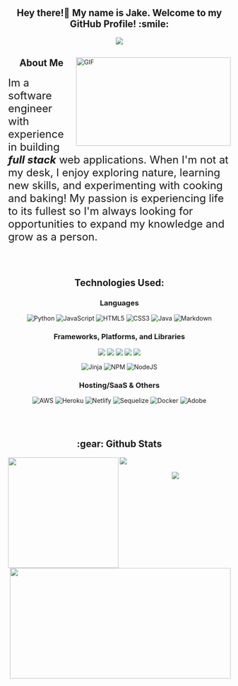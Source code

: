 <!-- thnx kelly :) -->
<h2 align="center">
Hey there!👋 My name is Jake. Welcome to my GitHub Profile! :smile:
</h2>

<p align="center">
<a href="https://git.io/typing-svg"><img src="https://readme-typing-svg.demolab.com?font=Rubik&pause=1000&size=30&color= FFF325&center=true&vCenter=true&width=475&lines=Full+Stack+Web+Developer;Software+Development+Engineer;Jake+Matillano" "alt="Typing SVG" /></a>
</p>

<!-- HEY YOU! SINCE YOU'RE HERE, WHY NOT STAR THIS REPO :) OK BYE -->

<div>
  <img align="right"  alt="GIF" src="https://media4.giphy.com/media/qgQUggAC3Pfv687qPC/giphy.gif" height="200" width="350" />
  <h2 align="center">About Me</h2>

<font size="5">Im a software engineer with experience in building ***full stack*** web applications. When I'm not at my desk, I enjoy exploring nature, learning new skills, and experimenting with cooking and baking! My passion is experiencing life to its fullest so I'm always looking for opportunities to expand my knowledge and grow as a person.</font>

</div>
  
<br/>
<br/>

<h2 align="center">Technologies Used:</h2>

<div>
<div align="center">
  <h3>Languages</h3>
  
  ![Python](https://img.shields.io/badge/python-3670A0?style=for-the-badge&logo=python&logoColor=ffdd54)
  ![JavaScript](https://img.shields.io/badge/javascript-%23323330.svg?style=for-the-badge&logo=javascript&logoColor=%23F7DF1E)
  ![HTML5](https://img.shields.io/badge/html5-%23E34F26.svg?style=for-the-badge&logo=html5&logoColor=white)
  ![CSS3](https://img.shields.io/badge/css3-%231572B6.svg?style=for-the-badge&logo=css3&logoColor=white)
  ![Java](https://img.shields.io/badge/java-%23ED8B00.svg?style=for-the-badge&logo=java&logoColor=white)
  ![Markdown](https://img.shields.io/badge/markdown-%23000000.svg?style=for-the-badge&logo=markdown&logoColor=white)
  
  
</div>

<!-- shields badges 
database
![MySQL](https://img.shields.io/badge/mysql-%2300f.svg?style=for-the-badge&logo=mysql&logoColor=white)
![SQLite](https://img.shields.io/badge/sqlite-%2307405e.svg?style=for-the-badge&logo=sqlite&logoColor=white)
design
![Adobe](https://img.shields.io/badge/adobe-%23FF0000.svg?style=for-the-badge&logo=adobe&logoColor=white)
 Frameworks, Platforms and Libraries
![Express.js](https://img.shields.io/badge/express.js-%23404d59.svg?style=for-the-badge&logo=express&logoColor=%2361DAFB)
![Flask](https://img.shields.io/badge/flask-%23000.svg?style=for-the-badge&logo=flask&logoColor=white)
![Jinja](https://img.shields.io/badge/jinja-white.svg?style=for-the-badge&logo=jinja&logoColor=black)
![NPM](https://img.shields.io/badge/NPM-%23000000.svg?style=for-the-badge&logo=npm&logoColor=white)
![NodeJS](https://img.shields.io/badge/node.js-6DA55F?style=for-the-badge&logo=node.js&logoColor=white)
![React](https://img.shields.io/badge/react-%2320232a.svg?style=for-the-badge&logo=react&logoColor=%2361DAFB)
![Redux](https://img.shields.io/badge/redux-%23593d88.svg?style=for-the-badge&logo=redux&logoColor=white)
hosting/SaaS
![AWS](https://img.shields.io/badge/AWS-%23FF9900.svg?style=for-the-badge&logo=amazon-aws&logoColor=white)
![Heroku](https://img.shields.io/badge/heroku-%23430098.svg?style=for-the-badge&logo=heroku&logoColor=white)
![Netlify](https://img.shields.io/badge/netlify-%23000000.svg?style=for-the-badge&logo=netlify&logoColor=#00C7B7)
languages
![HTML5](https://img.shields.io/badge/html5-%23E34F26.svg?style=for-the-badge&logo=html5&logoColor=white)
![Java](https://img.shields.io/badge/java-%23ED8B00.svg?style=for-the-badge&logo=java&logoColor=white)
![JavaScript](https://img.shields.io/badge/javascript-%23323330.svg?style=for-the-badge&logo=javascript&logoColor=%23F7DF1E)
![Markdown](https://img.shields.io/badge/markdown-%23000000.svg?style=for-the-badge&logo=markdown&logoColor=white)
![Python](https://img.shields.io/badge/python-3670A0?style=for-the-badge&logo=python&logoColor=ffdd54)
ORM 
![Sequelize](https://img.shields.io/badge/Sequelize-52B0E7?style=for-the-badge&logo=Sequelize&logoColor=white)
Other
![Docker](https://img.shields.io/badge/docker-%230db7ed.svg?style=for-the-badge&logo=docker&logoColor=white)
IDE's
![CodePen](https://img.shields.io/badge/CodePen-white?style=for-the-badge&logo=codepen&logoColor=black)
![Visual Studio](https://img.shields.io/badge/Visual%20Studio-5C2D91.svg?style=for-the-badge&logo=visual-studio&logoColor=white)
-->

<div align="center">
  <h3>Frameworks, Platforms, and Libraries</h3>
  <img src="https://img.shields.io/badge/node.js-6DA55F?style=for-the-badge&logo=node.js&logoColor=white"/>
  <img src="https://img.shields.io/badge/react-%2320232a.svg?style=for-the-badge&logo=react&logoColor=%2361DAFB" />
  <img src="https://img.shields.io/badge/redux-%23593d88.svg?style=for-the-badge&logo=redux&logoColor=white" />
  <img src="https://img.shields.io/badge/express.js-%23404d59.svg?style=for-the-badge&logo=express&logoColor=%2361DAFB" />
  <img src="https://img.shields.io/badge/flask-%23000.svg?style=for-the-badge&logo=flask&logoColor=white" />
  
  ![Jinja](https://img.shields.io/badge/jinja-white.svg?style=for-the-badge&logo=jinja&logoColor=black)
  ![NPM](https://img.shields.io/badge/NPM-%23000000.svg?style=for-the-badge&logo=npm&logoColor=white)
  ![NodeJS](https://img.shields.io/badge/node.js-6DA55F?style=for-the-badge&logo=node.js&logoColor=white)

</div>
  
<div align="center">
  <h3>Hosting/SaaS & Others</h3>
  
  ![AWS](https://img.shields.io/badge/AWS-%23FF9900.svg?style=for-the-badge&logo=amazon-aws&logoColor=white)
![Heroku](https://img.shields.io/badge/heroku-%23430098.svg?style=for-the-badge&logo=heroku&logoColor=white)
![Netlify](https://img.shields.io/badge/netlify-%23000000.svg?style=for-the-badge&logo=netlify&logoColor=#00C7B7)
![Sequelize](https://img.shields.io/badge/Sequelize-52B0E7?style=for-the-badge&logo=Sequelize&logoColor=white)
![Docker](https://img.shields.io/badge/docker-%230db7ed.svg?style=for-the-badge&logo=docker&logoColor=white)
![Adobe](https://img.shields.io/badge/adobe-%23FF0000.svg?style=for-the-badge&logo=adobe&logoColor=white)

  
</div>
</div>
  
<br/>
<br/>
  
<h2 align="center"> :gear: Github Stats </h2>

<div>
<img align="left" src="https://github-readme-stats.vercel.app/api/top-langs/?username=jakezmat&theme=highcontrast&custom_title=Languages&langs_count=10&title_color=FFF325" height="250" width="250"/>
<img align="right" src="https://github-readme-stats.vercel.app/api?username=jakezmat&count_private=true&theme=highcontrast&custom_title=Stats&title_color=FFF325" height="250" width="500"/>
</div>
<div>
  <img src="https://activity-graph.herokuapp.com/graph?username=jakezmat&theme=high-contrast&custom_title=Contributions&title_color=FFF325"/>
</div>
<br/>


<div align="center">
<img align="center" src="https://komarev.com/ghpvc/?username=jakezmat&color=000000&style=for-the-badge&label=👀Watching..." />
</div>

<!--
**jakezmat/jakezmat** is a ✨ _special_ ✨ repository because its `README.md` (this file) appears on your GitHub profile.

Here are some ideas to get you started:

- 🔭 I’m currently working on ...
- 🌱 I’m currently learning ...
- 👯 I’m looking to collaborate on ...
- 🤔 I’m looking for help with ...
- 💬 Ask me about ...
- 📫 How to reach me: ...
- 😄 Pronouns: ...
- ⚡ Fun fact: ...
<div>
<img align="left" alt="GIF2" src="https://64.media.tumblr.com/905418d22885ac782b8e0eaa916c6024/00537eb80603e4fe-0d/s500x750/42e8ffeb2eaec358171ff74c64e1b99e3049c879.gif" height="250" width="400" />
<br/>
<div align="right">  
  <h3 align="center">What I'm Up To</h3>
<p align="left">&nbsp;&nbsp;&nbsp;&nbsp;&nbsp;&nbsp;&nbsp;&nbsp;&nbsp;&nbsp;&nbsp;&nbsp; 🔭 I’m currently working on building a Yelp Clone.</p>
<p align="left">&nbsp;&nbsp;&nbsp;&nbsp;&nbsp;&nbsp;&nbsp;&nbsp;&nbsp;&nbsp;&nbsp;&nbsp; 🌱 I’m currently learning python, flask, alembic, and        docker!</p>
<p align="left">&nbsp;&nbsp;&nbsp;&nbsp;&nbsp;&nbsp;&nbsp;&nbsp;&nbsp;&nbsp;&nbsp;&nbsp; 💬 Ask me about anything at all! I love meeting        new people :smile: </p>
</div>  
